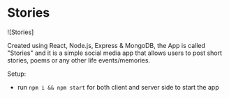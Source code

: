 # Stories

![Stories]


Created using React, Node.js, Express & MongoDB, the App is called "Stories" and it is a simple social media app that allows users to post short stories, poems or any other life events/memories.

Setup:
- run ```npm i && npm start``` for both client and server side to start the app
